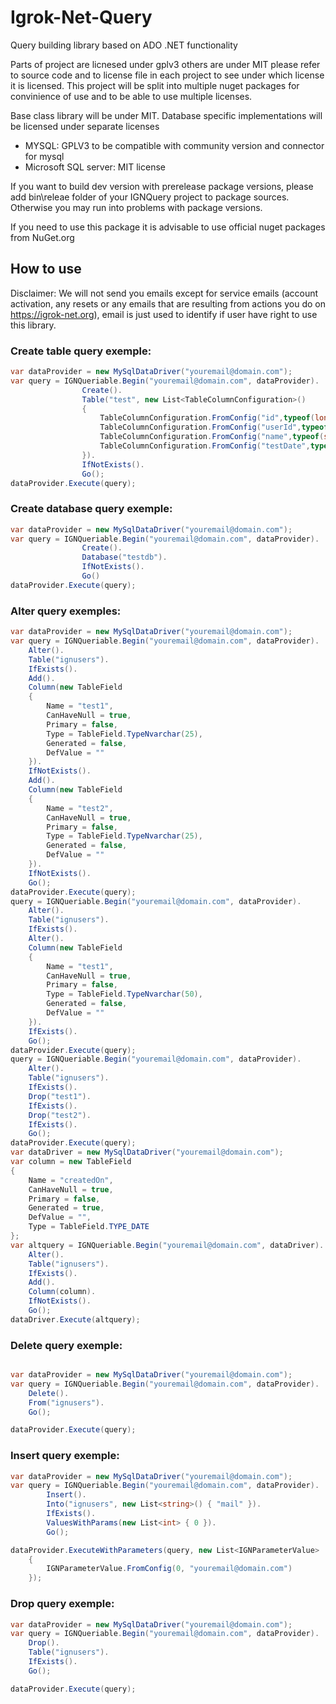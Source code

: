 # Igrok-Net-Query
Query building library based on ADO .NET functionality

Parts of project are licnesed under gplv3 others are under MIT please refer to source code and to license file in each project to see under which license it is licensed.
This project will be split into multiple nuget packages for convinience of use and to be able to use multiple licenses.

Base class library will be under MIT.
Database specific implementations will be licensed under separate licenses
 * MYSQL: GPLV3 to be compatible with community version and connector for mysql
 * Microsoft SQL server: MIT license

If you want to build dev version with prerelease package versions, please add bin\releae folder of your IGNQuery project to package sources.
Otherwise you may run into problems with package versions.

If you need to use this package it is advisable to use official nuget packages from NuGet.org

## How to use
Disclaimer:
We will not send you emails except for service emails (account activation, any resets or any emails that are resulting from actions you do on https://igrok-net.org), email is just used to identify if user have right to use this library.

### Create table query exemple:

``` csharp
var dataProvider = new MySqlDataDriver("youremail@domain.com");
var query = IGNQueriable.Begin("youremail@domain.com", dataProvider).
                Create().
                Table("test", new List<TableColumnConfiguration>()
                {
                    TableColumnConfiguration.FromConfig("id",typeof(long),0,true,true,true,null),
                    TableColumnConfiguration.FromConfig("userId",typeof(long),0,true,false,false,null),
                    TableColumnConfiguration.FromConfig("name",typeof(string),255,false,false,false,null),
                    TableColumnConfiguration.FromConfig("testDate",typeof(DateTime),0,false,false,false,null)
                }).
                IfNotExists().
                Go();
dataProvider.Execute(query);
```

### Create database query exemple:

``` csharp
var dataProvider = new MySqlDataDriver("youremail@domain.com");
var query = IGNQueriable.Begin("youremail@domain.com", dataProvider).
                Create().
                Database("testdb").
                IfNotExists().
                Go()
dataProvider.Execute(query);
```

### Alter query exemples:

``` csharp
var dataProvider = new MySqlDataDriver("youremail@domain.com");
var query = IGNQueriable.Begin("youremail@domain.com", dataProvider).
    Alter().
    Table("ignusers").
    IfExists().
    Add().
    Column(new TableField
    {
        Name = "test1",
        CanHaveNull = true,
        Primary = false,
        Type = TableField.TypeNvarchar(25),
        Generated = false,
        DefValue = ""
    }).
    IfNotExists().
    Add().
    Column(new TableField
    {
        Name = "test2",
        CanHaveNull = true,
        Primary = false,
        Type = TableField.TypeNvarchar(25),
        Generated = false,
        DefValue = ""
    }).
    IfNotExists().
    Go();
dataProvider.Execute(query);
query = IGNQueriable.Begin("youremail@domain.com", dataProvider).
    Alter().
    Table("ignusers").
    IfExists().
    Alter().
    Column(new TableField
    {
        Name = "test1",
        CanHaveNull = true,
        Primary = false,
        Type = TableField.TypeNvarchar(50),
        Generated = false,
        DefValue = ""
    }).
    IfExists().
    Go();
dataProvider.Execute(query);
query = IGNQueriable.Begin("youremail@domain.com", dataProvider).
    Alter().
    Table("ignusers").
    IfExists().
    Drop("test1").
    IfExists().
    Drop("test2").
    IfExists().
    Go();
dataProvider.Execute(query);
var dataDriver = new MySqlDataDriver("youremail@domain.com");
var column = new TableField
{
    Name = "createdOn",
    CanHaveNull = true,
    Primary = false,
    Generated = true,
    DefValue = "",
    Type = TableField.TYPE_DATE
};
var altquery = IGNQueriable.Begin("youremail@domain.com", dataDriver).
    Alter().
    Table("ignusers").
    IfExists().
    Add().
    Column(column).
    IfNotExists().
    Go();
dataDriver.Execute(altquery);
```

### Delete query exemple:

``` csharp

var dataProvider = new MySqlDataDriver("youremail@domain.com");
var query = IGNQueriable.Begin("youremail@domain.com", dataProvider).
    Delete().
    From("ignusers").
    Go();

dataProvider.Execute(query);
```

### Insert query exemple:

``` csharp
var dataProvider = new MySqlDataDriver("youremail@domain.com");
var query = IGNQueriable.Begin("youremail@domain.com", dataProvider).
        Insert().
        Into("ignusers", new List<string>() { "mail" }).
        IfExists().
        ValuesWithParams(new List<int> { 0 }).
        Go();

dataProvider.ExecuteWithParameters(query, new List<IGNParameterValue>
    {
        IGNParameterValue.FromConfig(0, "youremail@domain.com")
    });
```

### Drop query exemple:

``` csharp
var dataProvider = new MySqlDataDriver("youremail@domain.com");
var query = IGNQueriable.Begin("youremail@domain.com", dataProvider).
    Drop().
    Table("ignusers").
    IfExists().
    Go();

dataProvider.Execute(query);
```